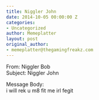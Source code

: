 ```yaml
---
title: Niggler John
date: 2014-10-05 00:00:00 Z
categories:
- Uncategorized
author: Memeplatter
layout: post
original_author:
- memeplatter@thegamingfreakz.com
---
```


From: Niggler Bob  
Subject: Niggler John

Message Body:  
i will rek u m8 fit me irl fegit